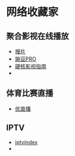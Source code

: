 #                                                                  网络收藏家
## 聚合影视在线播放
- [搜片](https://soupian.one/)
- [豌豆PRO](https://wandou2.net/)
- [硬核影视指南](https://yinghe.app/)
- 

## 体育比赛直播
- [优直播](https://www.yoozhibo.net/)
 
## IPTV
- [iptvindex](https://iptvindex.com/)
- 

